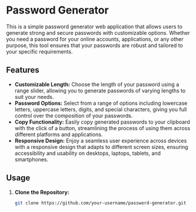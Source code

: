 # Password Generator

This is a simple password generator web application that allows users to generate strong and secure passwords with customizable options. Whether you need a password for your online accounts, applications, or any other purpose, this tool ensures that your passwords are robust and tailored to your specific requirements.

## Features

- **Customizable Length:** Choose the length of your password using a range slider, allowing you to generate passwords of varying lengths to suit your needs.
- **Password Options:** Select from a range of options including lowercase letters, uppercase letters, digits, and special characters, giving you full control over the composition of your passwords.
- **Copy Functionality:** Easily copy generated passwords to your clipboard with the click of a button, streamlining the process of using them across different platforms and applications.
- **Responsive Design:** Enjoy a seamless user experience across devices with a responsive design that adapts to different screen sizes, ensuring accessibility and usability on desktops, laptops, tablets, and smartphones.

## Usage

1. **Clone the Repository:**
   ```bash
   git clone https://github.com/your-username/password-generator.git
